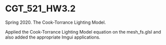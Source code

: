 # CGT_521_HW3.2
Spring 2020. The Cook-Torrance Lighting Model.

Applied the Cook-Torrance Lighting Model equation on the mesh_fs.glsl and also added the appropriate Imgui applications.
